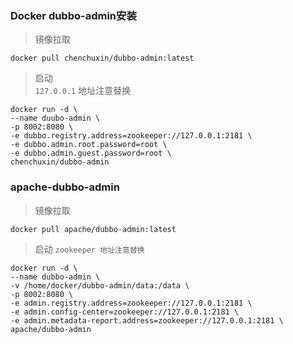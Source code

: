 ### Docker dubbo-admin安装

> 镜像拉取
```shell script
docker pull chenchuxin/dubbo-admin:latest
```

> 启动  
> `127.0.0.1` 地址注意替换
```shell script
docker run -d \
--name duubo-admin \
-p 8002:8080 \
-e dubbo.registry.address=zookeeper://127.0.0.1:2181 \
-e dubbo.admin.root.password=root \
-e dubbo.admin.guest.password=root \
chenchuxin/dubbo-admin 
```

### apache-dubbo-admin

> 镜像拉取
```shell script
docker pull apache/dubbo-admin:latest
```

> 启动
> `zookeeper 地址注意替换`
```shell script
docker run -d \
--name dubbo-admin \
-v /home/docker/dubbo-admin/data:/data \
-p 8002:8080 \
-e admin.registry.address=zookeeper://127.0.0.1:2181 \
-e admin.config-center=zookeeper://127.0.0.1:2181 \
-e admin.metadata-report.address=zookeeper://127.0.0.1:2181 \
apache/dubbo-admin
```